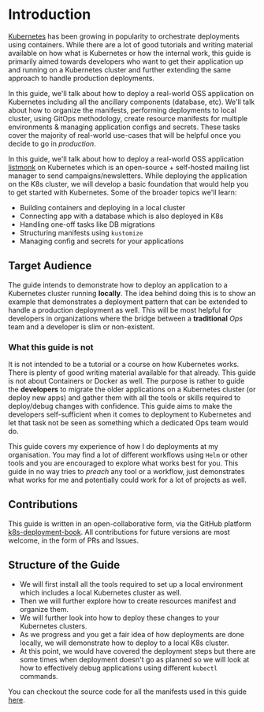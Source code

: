 # Introduction

[Kubernetes](https://www.rust-lang.org) has been growing in popularity to orchestrate deployments using containers. While there are a lot of good tutorials and writing material available on how what is Kubernetes or how the internal work, this guide is primarily aimed towards developers who want to get their application up and running on a Kubernetes cluster and further extending the same approach to handle production deployments.

In this guide, we'll talk about how to deploy a real-world OSS application on Kubernetes including all the ancillary components (database, etc). We'll talk about how to organize the manifests, performing deployments to local cluster, using GitOps methodology, create resource manifests for multiple environments & managing application configs and secrets. These tasks cover the majority of real-world use-cases that will be helpful once you decide to go in _production_.

In this guide, we'll talk about how to deploy a real-world OSS application [listmonk](https://listmonk.app/) on Kubernetes which is an open-source + self-hosted mailing list manager to send campaigns/newsletters. While deploying the application on the K8s cluster, we will develop a basic foundation that would help you to get started with Kubernetes. Some of the broader topics we'll learn:

- Building containers and deploying in a local cluster
- Connecting app with a database which is also deployed in K8s
- Handling one-off tasks like DB migrations
- Structuring manifests using `kustomize`
- Managing config and secrets for your applications

## Target Audience

The guide intends to demonstrate how to deploy an application to a Kubernetes cluster running **locally**. The idea behind doing this is to show an example that demonstrates a deployment pattern that can be extended to handle a production deployment as well. This will be most helpful for developers in organizations where the bridge between a **traditional** _Ops_ team and a developer is slim or non-existent.

### What this guide is not

It is not intended to be a tutorial or a course on how Kubernetes works. There is plenty of good writing material available for that already. This guide is not about Containers or Docker as well. The purpose is rather to guide the **developers** to migrate the older applications on a Kubernetes cluster (or deploy new apps) and gather them with all the tools or skills required to deploy/debug changes with confidence. This guide aims to make the developers self-sufficient when it comes to deployment to Kubernetes and let that task not be seen as something which a dedicated Ops team would do.

This guide covers my experience of how I do deployments at my organisation. You may find a lot of different workflows using `Helm` or other tools and you are encouraged to explore what works best for you. This guide in no way tries to _preach_ any tool or a workflow, just demonstrates what works for me and potentially could work for a lot of projects as well.

## Contributions

This guide is written in an open-collaborative form, via the GitHub platform [k8s-deployment-book](https://github.com/mr-karan/k8s-deployment-book). All contributions for future versions are most welcome, in the form of PRs and Issues.

## Structure of the Guide

- We will first install all the tools required to set up a local environment which includes a local Kubernetes cluster as well.
- Then we will further explore how to create resources manifest and organize them.
- We will further look into how to deploy these changes to your Kubernetes clusters.
- As we progress and you get a fair idea of how deployments are done locally, we will demonstrate how to deploy to a local K8s cluster.
- At this point, we would have covered the deployment steps but there are some times when deployment doesn't go as planned so we will look at how to effectively debug applications using different `kubectl` commands.

You can checkout the source code for all the manifests used in this guide [here](https://github.com/mr-karan/listmonk-infra).
